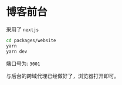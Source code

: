 # 博客前台

采用了 `nextjs`

```bash
cd packages/website
yarn
yarn dev
```

端口号为: `3001`

与后台的跨域代理已经做好了，浏览器打开即可。
